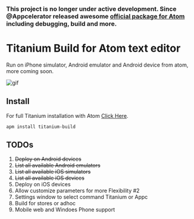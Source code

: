 <p align="center">
  <h3>
      This project is no longer under active development. Since @Appcelerator released awesome <a href="https://github.com/appcelerator/atom-appcelerator-titanium">official package for Atom</a> including debugging, build and more.
  <h3>
</p>

# Titanium Build for Atom text editor
Run on iPhone simulator, Android emulator and Android device from atom, more coming soon.

![gif](https://raw.githubusercontent.com/HazemKhaled/Titanium-Build/master/screenshoots/build.gif)

## Install

For full Titanium installation with Atom [Click Here](https://github.com/m1ga/titanium_with_atom).
```
apm install titanium-build
```

## TODOs
1. ~~Deploy on Android devices~~
1. ~~List all available Android emulators~~
1. ~~List all available iOS simulators~~
1. ~~List all available iOS devices~~
1. Deploy on iOS devices
1. Allow customize parameters for more Flexibility #2
1. Settings window to select command Titanium or Appc
1. Build for stores or adhoc
1. Mobile web and Windoes Phone support
